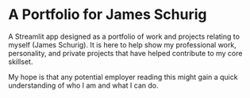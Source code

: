 # A Portfolio for James Schurig

A Streamlit app designed as a portfolio of work and projects relating to myself (James Schurig). 
It is here to help show my professional work, personality, and private projects that have helped 
contribute to my core skillset.

My hope is that any potential employer reading this might gain a quick understanding of who I am 
and what I can do.

